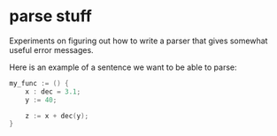 # parse stuff

Experiments on figuring out how to write a parser that gives
somewhat useful error messages.

Here is an example of a sentence we want to be able to parse:

```c++
my_func := () {
	x : dec = 3.1;
	y := 40;

	z := x + dec(y);
}
```
